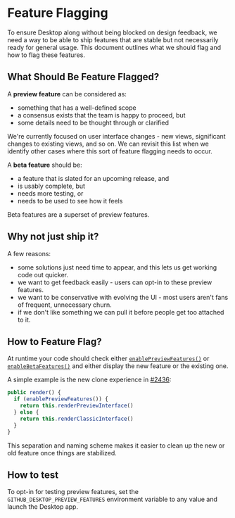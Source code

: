 # Feature Flagging

To ensure Desktop along without being blocked on design feedback, we need a way
to be able to ship features that are stable but not necessarily ready for
general usage. This document outlines what we should flag and how to flag
these features.

## What Should Be Feature Flagged?

A **preview feature** can be considered as:

 - something that has a well-defined scope
 - a consensus exists that the team is happy to proceed, but
 - some details need to be thought through or clarified

We're currently focused on user interface changes - new views, significant
changes to existing views, and so on. We can revisit this list when we
identify other cases where this sort of feature flagging needs to occur.

A **beta feature** should be:

- a feature that is slated for an upcoming release, and
- is usably complete, but
- needs more testing, or
- needs to be used to see how it feels

Beta features are a superset of preview features.

## Why not just ship it?

A few reasons:

 - some solutions just need time to appear, and this lets us get working code
   out quicker.
 - we want to get feedback easily - users can opt-in to these preview features.
 - we want to be conservative with evolving the UI - most users aren't fans of
   frequent, unnecessary churn.
 - if we don't like something we can pull it before people get too attached to
   it.

## How to Feature Flag?

At runtime your code should check either [`enablePreviewFeatures()`](https://github.com/desktop/desktop/blob/2286edb0e1cf376ab81a1ffe02115abdde88527f/app/src/lib/feature-flag.ts#L6)
or [`enableBetaFeatures()`](https://github.com/desktop/desktop/blob/f68f2270aa50934c6523b5b06bac5413dab91451/app/src/lib/feature-flag.ts#L25) and either display the new feature or the existing one.

A simple example is the new clone experience in [#2436](https://github.com/desktop/desktop/pull/2436):

```ts
public render() {
  if (enablePreviewFeatures()) {
    return this.renderPreviewInterface()
  } else {
    return this.renderClassicInterface()
  }
}
```

This separation and naming scheme makes it easier to clean up the new or old
feature once things are stabilized.

## How to test

To opt-in for testing preview features, set the
`GITHUB_DESKTOP_PREVIEW_FEATURES` environment variable to any value and launch
the Desktop app.
